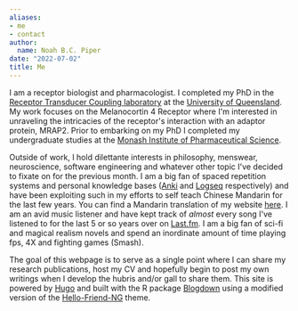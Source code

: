 ```yaml
---
aliases:
- me
- contact
author:
  name: Noah B.C. Piper
date: "2022-07-02"
title: Me
---
```


I am a receptor biologist and pharmacologist. I completed my PhD in the [Receptor Transducer Coupling laboratory](https://www.rtclab.org/) at the [University of Queensland](https://uq.edu.au/). My work focuses on the Melanocortin 4 Receptor where I'm interested in unraveling the intricacies of the receptor's interaction with an adaptor protein, MRAP2. Prior to embarking on my PhD I completed my undergraduate studies at the [Monash Institute of Pharmaceutical Science](https://www.monash.edu/pharm/research).

Outside of work, I hold dilettante interests in philosophy, menswear, neuroscience, software engineering and whatever other topic I've decided to fixate on for the previous month. I am a big fan of spaced repetition systems and personal knowledge bases ([Anki](https://apps.ankiweb.net/) and [Logseq](https://logseq.com/) respectively) and have been exploiting such in my efforts to self teach Chinese Mandarin for the last few years. You can find a Mandarin translation of my website [here](https://nbcp.xyz/cn/). I am an avid music listener and have kept track of *almost* every song I've listened to for the last 5 or so years over on [Last.fm](https://www.last.fm/user/noah_salem). I am a big fan of sci-fi and magical realism novels and spend an inordinate amount of time playing fps, 4X and fighting games (Smash).

The goal of this webpage is to serve as a single point where I can share my research publications, host my CV and hopefully begin to post my own writings when I develop the hubris and/or gall to share them. This site is powered by [Hugo](https://gohugo.io/) and built with the R package [Blogdown](https://github.com/rstudio/blogdown) using a modified version of the [Hello-Friend-NG](https://github.com/rhazdon/hugo-theme-hello-friend-ng) theme.
